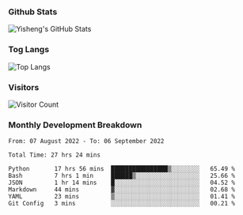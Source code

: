 ### Github Stats
![Yisheng's GitHub Stats](https://github-readme-stats.vercel.app/api?username=gongyisheng&count_private=true&show_icons=true)
### Tog Langs
![Top Langs](https://github-readme-stats.vercel.app/api/top-langs/?username=gongyisheng&layout=compact)
### Visitors
![Visitor Count](https://profile-counter.glitch.me/gongyisheng/count.svg)
### Monthly Development Breakdown
<!--START_SECTION:waka-->

```text
From: 07 August 2022 - To: 06 September 2022

Total Time: 27 hrs 24 mins

Python       17 hrs 56 mins  ████████████████▒░░░░░░░░   65.49 %
Bash         7 hrs 1 min     ██████▒░░░░░░░░░░░░░░░░░░   25.66 %
JSON         1 hr 14 mins    █░░░░░░░░░░░░░░░░░░░░░░░░   04.52 %
Markdown     44 mins         ▓░░░░░░░░░░░░░░░░░░░░░░░░   02.68 %
YAML         23 mins         ▒░░░░░░░░░░░░░░░░░░░░░░░░   01.41 %
Git Config   3 mins          ░░░░░░░░░░░░░░░░░░░░░░░░░   00.21 %
```

<!--END_SECTION:waka-->
